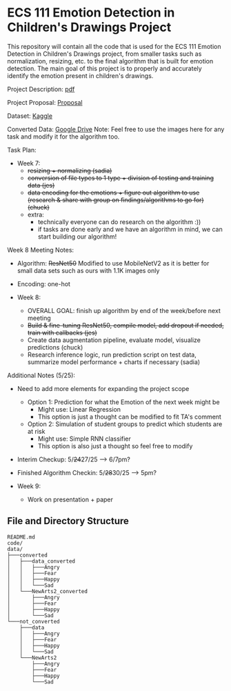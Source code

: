 # ECS 111 Emotion Detection in Children's Drawings Project

This repository will contain all the code that is used for the ECS 111 Emotion Detection in Children's Drawings project, from smaller tasks such as normalization, resizing, etc. to the final algorithm that is built for emotion detection. The main goal of this project is to properly and accurately identify the emotion present in children's drawings.

Project Description: 
[pdf](https://cdn-uploads.piazza.com/paste/m6slvq75i3k31k/d7030087025aca9f8d670bf7c3dc3e23df4e923c1545abb7a956953004bd352e/ECS111_SQ_2025_-_project.pdf)

Project Proposal: 
[Proposal](https://docs.google.com/document/d/1mfopRWyw--y7h06VD_z1D53k16H_82CRohDGWVvjiAk/edit?usp=sharing)

Dataset: 
[Kaggle](https://www.kaggle.com/datasets/vishmiperera/children-drawings?select=data)

Converted Data: 
[Google Drive](https://drive.google.com/drive/folders/1xkOsVxCkwTQJi3ruOoOHVbvzSn8kqRCS?q=sharedwith:public%20parent:1xkOsVxCkwTQJi3ruOoOHVbvzSn8kqRCS)
Note: Feel free to use the images here for any task and modify it for the algorithm too.

Task Plan: 
- Week 7:
  - ~~resizing + normalizing (sadia)~~
  - ~~conversion of file types to 1 type + division of testing and training data (jes)~~
  - ~~data encoding for the emotions + figure out algorithm to use (research & share with group on findings/algorithms to go for) (chuck)~~
  - extra:
    - technically everyone can do research on the algorithm :))
    - if tasks are done early and we have an algorithm in mind, we can start building our algorithm!

Week 8 Meeting Notes: 
- Algorithm: ~~ResNet50~~ Modified to use MobileNetV2 as it is better for small data sets such as ours with 1.1K images only
- Encoding: one-hot

- Week 8:
  - OVERALL GOAL: finish up algorithm by end of the week/before next meeting
  - ~~Build & fine-tuning ResNet50, compile model, add dropout if needed, train with callbacks (jes)~~
  - Create data augmentation pipeline, evaluate model, visualize predictions (chuck)
  - Research inference logic, run prediction script on test data, summarize model performance + charts if necessary (sadia) 

Additional Notes (5/25):
- Need to add more elements for expanding the project scope
  - Option 1: Prediction for what the Emotion of the next week might be 
    - Might use: Linear Regression
    - This option is just a thought can be modified to fit TA's comment 
  - Option 2: Simulation of student groups to predict which students are at risk
    - Might use: Simple RNN classifier
    - This option is also just a thought so feel free to modify

- Interim Checkup: 5/~~24~~27/25 --> 6/7pm?
- Finished Algorithm Checkin: 5/~~28~~30/25 --> 5pm?

- Week 9: 
  - Work on presentation + paper

## File and Directory Structure
```
README.md
code/
data/
├───converted
│   ├───data_converted
│   │   ├───Angry
│   │   ├───Fear
│   │   ├───Happy
│   │   └───Sad
│   └───NewArts2_converted
│       ├───Angry
│       ├───Fear
│       ├───Happy
│       └───Sad
└───not_converted
    ├───data
    │   ├───Angry
    │   ├───Fear
    │   ├───Happy
    │   └───Sad
    └───NewArts2
        ├───Angry
        ├───Fear
        ├───Happy
        └───Sad
```

